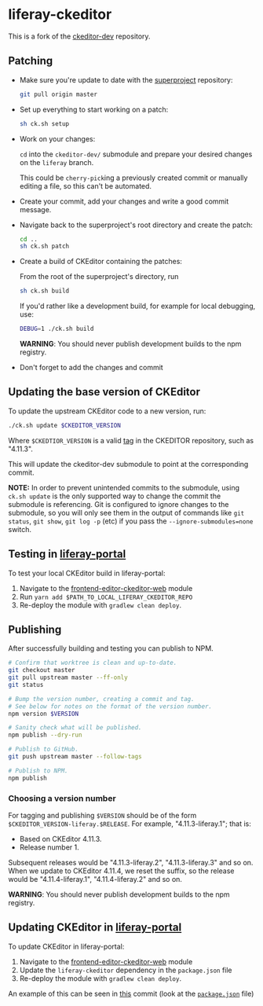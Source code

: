 # liferay-ckeditor

This is a fork of the [ckeditor-dev](https://github.com/ckeditor/ckeditor-dev) repository.

## Patching

- Make sure you're update to date with the [superproject](https://github.com/liferay/liferay-ckeditor) repository:

	```sh
	git pull origin master
	```

- Set up everything to start working on a patch:

	```sh
	sh ck.sh setup
	```

- Work on your changes:

	`cd` into the `ckeditor-dev/` submodule and prepare your desired changes on the `liferay` branch.

	This could be `cherry-pick`ing a previously created commit or manually editing a file, so this can't be automated.

- Create your commit, add your changes and write a good commit message.

- Navigate back to the superproject's root directory and create the patch:

	```sh
	cd ..
	sh ck.sh patch
	```

- Create a build of CKEditor containing the patches:

	From the root of the superproject's directory, run

	```sh
	sh ck.sh build
	```

  If you'd rather like a development build, for example for local debugging, use:

  ```sh
  DEBUG=1 ./ck.sh build
  ```

  **WARNING**: You should never publish development builds to the npm registry.

- Don't forget to add the changes and commit

## Updating the base version of CKEditor

To update the upstream CKEditor code to a new version, run:

```sh
./ck.sh update $CKEDITOR_VERSION
```

Where `$CKEDTIOR_VERSION` is a valid [tag](https://github.com/ckeditor/ckeditor-dev/tags) in the CKEDITOR repository, such as "4.11.3".

This will update the ckeditor-dev submodule to point at the corresponding commit.

**NOTE:** In order to prevent unintended commits to the submodule, using `ck.sh update` is the only supported way to change the commit the submodule is referencing. Git is configured to ignore changes to the submodule, so you will only see them in the output of commands like `git status`, `git show`, `git log -p` (etc) if you pass the `--ignore-submodules=none` switch.

## Testing in [liferay-portal](https://github.com/liferay/liferay-portal)

To test your local CKEditor build in liferay-portal:

1. Navigate to the [frontend-editor-ckeditor-web](https://github.com/liferay/liferay-portal/tree/master/modules/apps/frontend-editor/frontend-editor-ckeditor-web) module
2. Run `yarn add $PATH_TO_LOCAL_LIFERAY_CKEDITOR_REPO`
3. Re-deploy the module with `gradlew clean deploy`.

## Publishing

After successfully building and testing you can publish to NPM.

```sh
# Confirm that worktree is clean and up-to-date.
git checkout master
git pull upstream master --ff-only
git status

# Bump the version number, creating a commit and tag.
# See below for notes on the format of the version number.
npm version $VERSION

# Sanity check what will be published.
npm publish --dry-run

# Publish to GitHub.
git push upstream master --follow-tags

# Publish to NPM.
npm publish
```
### Choosing a version number

For tagging and publishing `$VERSION` should be of the form `$CKEDITOR_VERSION-liferay.$RELEASE`. For example, "4.11.3-liferay.1"; that is:

- Based on CKEditor 4.11.3.
- Release number 1.

Subsequent releases would be "4.11.3-liferay.2", "4.11.3-liferay.3" and so on. When we update to CKEditor 4.11.4, we reset the suffix, so the release would be "4.11.4-liferay.1", "4.11.4-liferay.2" and so on.

**WARNING**: You should never publish development builds to the npm registry.

## Updating CKEditor in [liferay-portal](https://github.com/liferay/liferay-portal)

To update CKEditor in liferay-portal:

1. Navigate to the [frontend-editor-ckeditor-web](https://github.com/liferay/liferay-portal/tree/master/modules/apps/frontend-editor/frontend-editor-ckeditor-web) module
2. Update the `liferay-ckeditor` dependency in the `package.json` file
3. Re-deploy the module with `gradlew clean deploy`.

An example of this can be seen in [this](https://github.com/liferay/liferay-portal/commit/5b2ae3732d96f7f0dec6d35cb4de99f9d389c248) commit (look at the [`package.json`](https://github.com/liferay/liferay-portal/blob/5b2ae3732d96f7f0dec6d35cb4de99f9d389c248/modules/apps/frontend-editor/frontend-editor-ckeditor-web/package.json) file)

